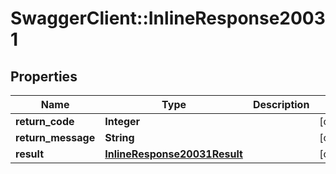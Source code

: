 # SwaggerClient::InlineResponse20031

## Properties
Name | Type | Description | Notes
------------ | ------------- | ------------- | -------------
**return_code** | **Integer** |  | [optional] 
**return_message** | **String** |  | [optional] 
**result** | [**InlineResponse20031Result**](InlineResponse20031Result.md) |  | [optional] 


